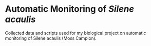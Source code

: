 # Automatic Monitoring of <i>Silene acaulis</i>
Collected data and scripts used for my biological project on automatic monitoring of Silene acaulis (Moss Campion).
